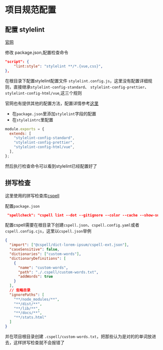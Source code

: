 # 项目规范配置

## 配置 stylelint

[官网](https://stylelint.io/)

修改 package.json,配置检查命令

```json
"script": {
    "lint:style": "stylelint **/*.{vue,css}",
},
```

在根目录下配置stylelint配置文件 `stylelint.config.js`，这里没有配置详细规则，直接继承`stylelint-config-standard`、
`stylelint-config-prettier`、
`stylelint-config-html/vue`,这三个规则

官网也有提供其他的配置方法，配置详情参考[这里](http://stylelint.docschina.org/user-guide/configuration/)

- 在`package.json`里添加`stylelint`字段的配置
- 在`stylelintrc`里配置

```js
module.exports = {
  extends: [
    "stylelint-config-standard",
    "stylelint-config-prettier",
    "stylelint-config-html/vue",
  ],
};
```

然后执行检查命令可以看到stylelint已经配置好了

## 拼写检查

这里使用的拼写检查库[cspell](https://cspell.org/)

配置`package.json`

```json
 "spellcheck": "cspell lint --dot --gitignore --color --cache --show-suggestions \"src/**/*.@(html|js|cjs|mjs|ts|tsx|css|scss|md|vue)\"",
```

配置cspell需要在根目录下创建`cspell.json`、`cspell.config.yaml`或者`cspell.config.cjs`，这里以`cspell.json`举例

```json
{
  "import": ["@cspell/dict-lorem-ipsum/cspell-ext.json"],
  "caseSensitive": false,
  "dictionaries": ["custom-words"],
  "dictionaryDefinitions": [
    {
      "name": "custom-words",
      "path": "./.cspell/custom-words.txt",
      "addWords": true
    }
  ],
  // 忽略目录
  "ignorePaths": [
    "**/node_modules/**",
    "**/dist/**",
    "**/lib/**",
    "**/docs/**",
    "**/stats.html"
  ]
}
```

并在项目根目录创建 `.cspell/custom-words.txt`，把那些认为是对的的单词放进去，这样拼写检查就不会报错了
